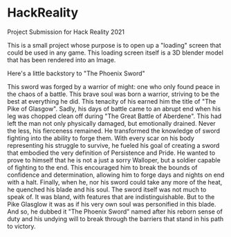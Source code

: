 # HackReality

Project Submission for Hack Reality 2021

This is a small project whose purpose is to open up a "loading" screen that could be used in any game. 
This loading screen itself is a 3D blender model that has been rendered into an Image.

Here's a little backstory to "The Phoenix Sword"

This sword was forged by a warrior of might: one who only found peace in the chaos of a battle. This brave soul was born a warrior, striving to be the best at everything he did. This tenacity of his earned him the title of "The Pike of Glasgow". Sadly, his days of battle came to an abrupt end when his leg was chopped clean off during "The Great Battle of Aberdene". This had left the man not only physically damaged, but emotionally drained. Never the less, his fierceness remained. He transformed the knowledge of sword fighting into the ability to forge them. With every scar on his body representing his struggle to survive, he fueled his goal of creating a sword that embodied the very definition of Persistence and Pride. He wanted to prove to himself that he is not a just a sorry Walloper, but a soldier capable of fighting to the end. This encouraged him to break the bounds of confidence and determination, allowing him to forge days and nights on end with a halt. Finally, when he, nor his sword could take any more of the heat, he quenched his blade and his soul. The sword itself was not much to speak of. It was bland, with features that are indistinguishable. But to the Pike Glasglow it was as if his very own soul was personified in this blade. And so, he dubbed it "The Phoenix Sword" named after his reborn sense of duty and his undying will to break through the barriers that stand in his path to victory.
